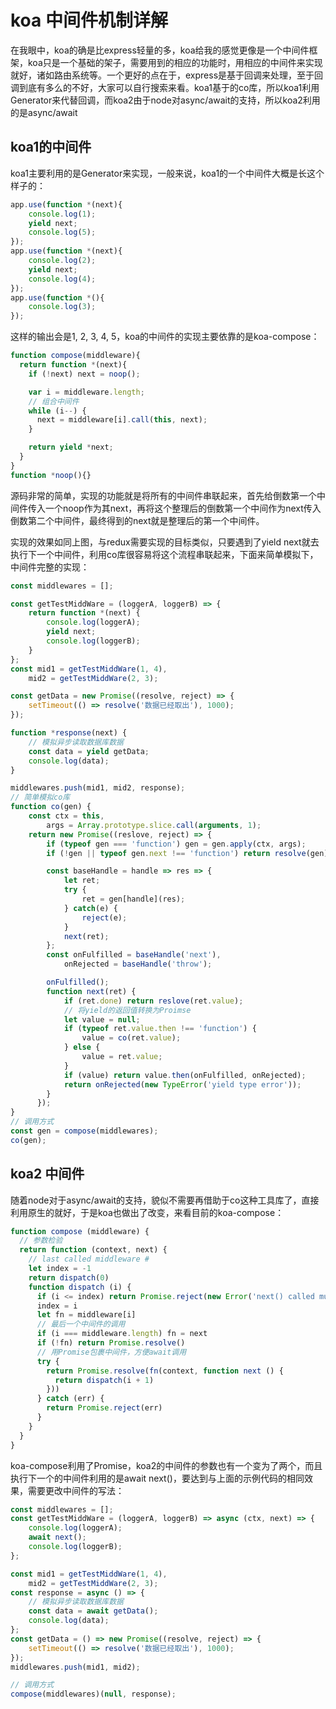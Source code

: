 # koa 中间件机制详解

在我眼中，koa的确是比express轻量的多，koa给我的感觉更像是一个中间件框架，koa只是一个基础的架子，需要用到的相应的功能时，用相应的中间件来实现就好，诸如路由系统等。一个更好的点在于，express是基于回调来处理，至于回调到底有多么的不好，大家可以自行搜索来看。koa1基于的co库，所以koa1利用Generator来代替回调，而koa2由于node对async/await的支持，所以koa2利用的是async/await

## koa1的中间件

koa1主要利用的是Generator来实现，一般来说，koa1的一个中间件大概是长这个样子的：

```js
app.use(function *(next){
    console.log(1);
    yield next;
    console.log(5);
});
app.use(function *(next){
    console.log(2);
    yield next;
    console.log(4);
});
app.use(function *(){
    console.log(3);
});
```

这样的输出会是1, 2, 3, 4, 5，koa的中间件的实现主要依靠的是koa-compose：

```js
function compose(middleware){
  return function *(next){
    if (!next) next = noop();

    var i = middleware.length;
    // 组合中间件
    while (i--) {
      next = middleware[i].call(this, next);
    }

    return yield *next;
  }
}
function *noop(){}
```

源码非常的简单，实现的功能就是将所有的中间件串联起来，首先给倒数第一个中间件传入一个noop作为其next，再将这个整理后的倒数第一个中间作为next传入倒数第二个中间件，最终得到的next就是整理后的第一个中间件。

实现的效果如同上图，与redux需要实现的目标类似，只要遇到了yield next就去执行下一个中间件，利用co库很容易将这个流程串联起来，下面来简单模拟下，中间件完整的实现：

```js
const middlewares = [];

const getTestMiddWare = (loggerA, loggerB) => {
    return function *(next) {
        console.log(loggerA);
        yield next;
        console.log(loggerB);
    }
};
const mid1 = getTestMiddWare(1, 4),
    mid2 = getTestMiddWare(2, 3);

const getData = new Promise((resolve, reject) => {
    setTimeout(() => resolve('数据已经取出'), 1000);
});

function *response(next) {
    // 模拟异步读取数据库数据
    const data = yield getData;
    console.log(data);
}

middlewares.push(mid1, mid2, response);
// 简单模拟co库
function co(gen) {
    const ctx = this,
        args = Array.prototype.slice.call(arguments, 1);
    return new Promise((reslove, reject) => {
        if (typeof gen === 'function') gen = gen.apply(ctx, args);
        if (!gen || typeof gen.next !== 'function') return resolve(gen);

        const baseHandle = handle => res => {
            let ret;
            try {
                ret = gen[handle](res);
            } catch(e) {
                reject(e);
            }
            next(ret);
        };
        const onFulfilled = baseHandle('next'),
            onRejected = baseHandle('throw');

        onFulfilled();
        function next(ret) {
            if (ret.done) return reslove(ret.value);
            // 将yield的返回值转换为Proimse
            let value = null;
            if (typeof ret.value.then !== 'function') {
                value = co(ret.value);
            } else {
                value = ret.value;
            }
            if (value) return value.then(onFulfilled, onRejected);
            return onRejected(new TypeError('yield type error'));
        }
      });
}
// 调用方式
const gen = compose(middlewares);
co(gen);
```

## koa2 中间件

随着node对于async/await的支持，貌似不需要再借助于co这种工具库了，直接利用原生的就好，于是koa也做出了改变，来看目前的koa-compose：

```js
function compose (middleware) {
  // 参数检验
  return function (context, next) {
    // last called middleware #
    let index = -1
    return dispatch(0)
    function dispatch (i) {
      if (i <= index) return Promise.reject(new Error('next() called multiple times'))
      index = i
      let fn = middleware[i]
      // 最后一个中间件的调用
      if (i === middleware.length) fn = next
      if (!fn) return Promise.resolve()
      // 用Promise包裹中间件，方便await调用
      try {
        return Promise.resolve(fn(context, function next () {
          return dispatch(i + 1)
        }))
      } catch (err) {
        return Promise.reject(err)
      }
    }
  }
}
```

koa-compose利用了Promise，koa2的中间件的参数也有一个变为了两个，而且执行下一个的中间件利用的是await next()，要达到与上面的示例代码的相同效果，需要更改中间件的写法：

```js
const middlewares = [];
const getTestMiddWare = (loggerA, loggerB) => async (ctx, next) => {
    console.log(loggerA);
    await next();
    console.log(loggerB);
};

const mid1 = getTestMiddWare(1, 4),
    mid2 = getTestMiddWare(2, 3);
const response = async () => {
    // 模拟异步读取数据库数据
    const data = await getData();
    console.log(data);
};
const getData = () => new Promise((resolve, reject) => {
    setTimeout(() => resolve('数据已经取出'), 1000);
});
middlewares.push(mid1, mid2);

// 调用方式
compose(middlewares)(null, response);
```